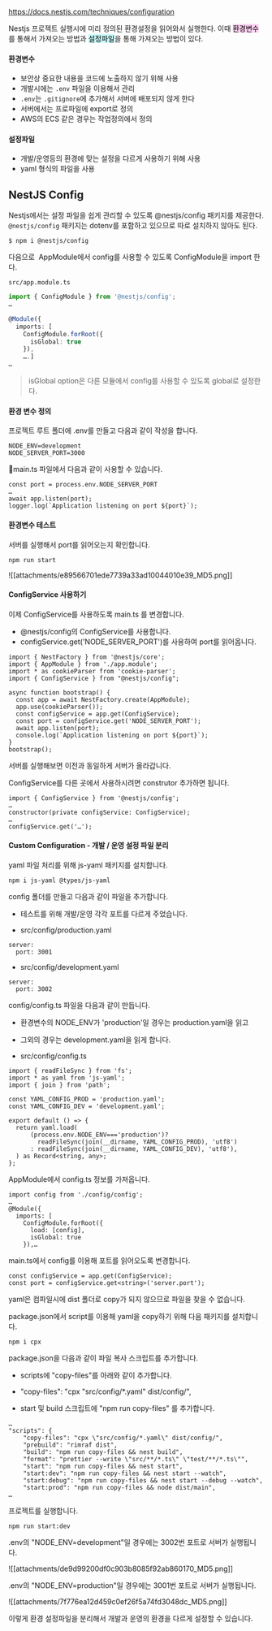 https://docs.nestjs.com/techniques/configuration

Nestjs 프로젝트 실행시에 미리 정의된 환경설정을 읽어와서 실행한다.
이때 <mark style="background: #FFB8EBA6;">환경변수</mark>를 통해서 가져오는 방법과 <mark style="background: #ABF7F7A6;">설정파일</mark>을 통해 가져오는 방법이 있다.

#### 환경변수
- 보안상 중요한 내용을 코드에 노출하지 않기 위해 사용
- 개발시에는 `.env` 파일을 이용해서 관리
- `.env`는 `.gitignore`에 추가해서 서버에 배포되지 않게 한다
- 서버에서는 프로파일에 export로 정의
- AWS의 ECS 같은 경우는 작업정의에서 정의
#### 설정파일
- 개발/운영등의 환경에 맞는 설정을 다르게 사용하기 위해 사용
- yaml 형식의 파일을 사용

## NestJS Config
Nestjs에서는 설정 파일을 쉽게 관리할 수 있도록 @nestjs/config 패키지를 제공한다.
`@nestjs/config` 패키지는 dotenv를 포함하고 있으므로 따로 설치하지 않아도 된다.
```shell
$ npm i @nestjs/config
```

다음으로  AppModule에서 config를 사용할 수 있도록 ConfigModule을 import 한다.

`src/app.module.ts`
```ts
import { ConfigModule } from '@nestjs/config';
…

@Module({
  imports: [
    ConfigModule.forRoot({
      isGlobal: true
    }),
    ….]
…
```
> isGlobal option은 다른 모듈에서 config를 사용할 수 있도록 global로 설정한다.

#### 환경 변수 정의

프로젝트 루트 폴더에 .env를 만들고 다음과 같이 작성을 합니다.

```
NODE_ENV=development
NODE_SERVER_PORT=3000
```

main.ts 파일에서 다음과 같이 사용할 수 있습니다.

```
const port = process.env.NODE_SERVER_PORT
…
await app.listen(port);
logger.log(`Application listening on port ${port}`);
```

#### 환경변수 테스트

서버를 실행해서 port를 읽어오는지 확인합니다.

```
npm run start
```

![[attachments/e89566701ede7739a33ad10044010e39_MD5.png]]

#### ConfigService 사용하기

이제 ConfigService를 사용하도록 main.ts 를 변경합니다.

- @nestjs/config의 ConfigService를 사용합니다.
- configService.get('NODE_SERVER_PORT')를 사용하여 port를 읽어옵니다.

```
import { NestFactory } from '@nestjs/core';
import { AppModule } from './app.module';
import * as cookieParser from 'cookie-parser';
import { ConfigService } from "@nestjs/config";

async function bootstrap() {
  const app = await NestFactory.create(AppModule);
  app.use(cookieParser());
  const configService = app.get(ConfigService);
  const port = configService.get('NODE_SERVER_PORT');
  await app.listen(port);
  console.log(`Application listening on port ${port}`);
}
bootstrap();
```

서버를 실행해보면 이전과 동일하게 서버가 올라갑니다.

ConfigService를 다른 곳에서 사용하시려면 construtor 추가하면 됩니다.

```
import { ConfigService } from '@nestjs/config';
…
constructor(private configService: ConfigService);
…
configService.get('…');
```

#### Custom Configuration - 개발 / 운영 설정 파일 분리

yaml 파일 처리를 위해 js-yaml 패키지를 설치합니다.

```
npm i js-yaml @types/js-yaml
```

config 폴더를 만들고 다음과 같이 파일을 추가합니다.

- 테스트를 위해 개발/운영 각각 포트를 다르게 주었습니다.

- src/config/production.yaml

```
server:
  port: 3001
```

- src/config/development.yaml

```
server:
  port: 3002
```

config/config.ts 파일을 다음과 같이 만듭니다.

- 환경변수의 NODE_ENV가 'production'일 경우는 production.yaml을 읽고

- 그외의 경우는 development.yaml을 읽게 합니다.

- src/config/config.ts

```
import { readFileSync } from 'fs';
import * as yaml from 'js-yaml';
import { join } from 'path';

const YAML_CONFIG_PROD = 'production.yaml';
const YAML_CONFIG_DEV = 'development.yaml';

export default () => {
  return yaml.load(
      (process.env.NODE_ENV==='production')?
        readFileSync(join(__dirname, YAML_CONFIG_PROD), 'utf8')
      : readFileSync(join(__dirname, YAML_CONFIG_DEV), 'utf8'),
  ) as Record<string, any>;
};
```

AppModule에서 config.ts 정보를 가져옵니다.

```
import config from './config/config';
…
@Module({
  imports: [
    ConfigModule.forRoot({
      load: [config],
      isGlobal: true
    }),…
```

main.ts에서 config를 이용해 포트를 읽어오도록 변경합니다.

```
const configService = app.get(ConfigService);
const port = configService.get<string>('server.port');
```

yaml은 컴파일시에 dist 폴더로 copy가 되지 않으므로 파일을 찾을 수 없습니다.

package.json에서 script를 이용해 yaml을 copy하기 위해 다음 패키지를 설치합니다.

```
npm i cpx
```

package.json을 다음과 같이 파일 복사 스크립트를 추가합니다.

- scripts에 "copy-files"를 아래와 같이 추가합니다.

- "copy-files": "cpx \"src/config/*.yaml\" dist/config/",

- start 및 build 스크립트에 "npm run copy-files" 를 추가합니다.

```
…
"scripts": {
    "copy-files": "cpx \"src/config/*.yaml\" dist/config/",
    "prebuild": "rimraf dist",
    "build": "npm run copy-files && nest build",
    "format": "prettier --write \"src/**/*.ts\" \"test/**/*.ts\"",
    "start": "npm run copy-files && nest start",
    "start:dev": "npm run copy-files && nest start --watch",
    "start:debug": "npm run copy-files && nest start --debug --watch",
    "start:prod": "npm run copy-files && node dist/main",
…
```

프로젝트를 실행합니다.

```
npm run start:dev
```

.env의 "NODE_ENV=development"일 경우에는 3002번 포트로 서버가 실행됩니다.

![[attachments/de9d99200df0c903b8085f92ab860170_MD5.png]]

.env의 "NODE_ENV=production"일 경우에는 3001번 포트로 서버가 실행됩니다.

![[attachments/7f776ea12d459c0ef26f5a74fd3048dc_MD5.png]]

이렇게 환경 설정파일을 분리해서 개발과 운영의 환경을 다르게 설정할 수 있습니다.